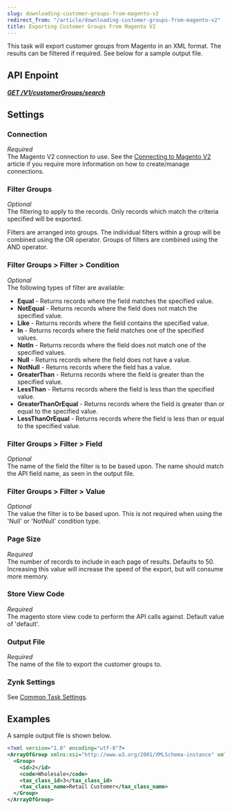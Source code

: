 ```yaml
---
slug: downloading-customer-groups-from-magento-v2
redirect_from: "/article/downloading-customer-groups-from-magento-v2"
title: Exporting Customer Groups From Magento V2
---
```

This task will export customer groups from Magento in an XML format. The results can be filtered if required. See below for a sample output file.

## API Enpoint
##### [GET /V1/customerGroups/search](https://devdocs.magento.com/redoc/2.3/admin-rest-api.html#operation/customerGroupRepositoryV1GetListGet)  

## Settings
### Connection
_Required_  
The Magento V2 connection to use. See the [Connecting to Magento V2](connecting-to-magento-v2) article if you require more information on how to create/manage connections.

### Filter Groups
_Optional_  
The filtering to apply to the records. Only records which match the criteria specified will be exported.

Filters are arranged into groups. The individual filters within a group will be combined using the OR operator. Groups of filters are combined using the AND operator.

### Filter Groups > Filter > Condition
_Optional_  
The following types of filter are available:

* __Equal__ - Returns records where the field matches the specified value.
* __NotEqual__ - Returns records where the field does not match the specified value.
* __Like__ - Returns records where the field contains the specified value.
* __In__ - Returns records where the field matches one of the specified values.
* __NotIn__ - Returns records where the field does not match one of the specified values.
* __Null__ - Returns records where the field does not have a value.
* __NotNull__ - Returns records where the field has a value.
* __GreaterThan__ - Returns records where the field is greater than the specified value.
* __LessThan__ - Returns records where the field is less than the specified value.
* __GreaterThanOrEqual__ - Returns records where the field is greater than or equal to the specified value.
* __LessThanOrEqual__ - Returns records where the field is less than or equal to the specified value.

### Filter Groups > Filter > Field
_Optional_  
The name of the field the filter is to be based upon. The name should match the API field name, as seen in the output file.

### Filter Groups > Filter > Value
_Optional_  
The value the filter is to be based upon. This is not required when using the 'Null' or 'NotNull' condition type.

### Page Size
_Required_  
The number of records to include in each page of results. Defaults to 50. Increasing this value will increase the speed of the export, but will consume more memory.

### Store View Code
_Required_  
The magento store view code to perform the API calls against. Default value of 'default'.

### Output File
_Required_  
The name of the file to export the customer groups to.

### Zynk Settings
See [Common Task Settings](common-task-settings).

## Examples
A sample output file is shown below.
```xml
<?xml version="1.0" encoding="utf-8"?>
<ArrayOfGroup xmlns:xsi="http://www.w3.org/2001/XMLSchema-instance" xmlns:xsd="http://www.w3.org/2001/XMLSchema">
  <Group>
    <id>2</id>
    <code>Wholesale</code>
    <tax_class_id>3</tax_class_id>
    <tax_class_name>Retail Customer</tax_class_name>
  </Group>
</ArrayOfGroup>
```
